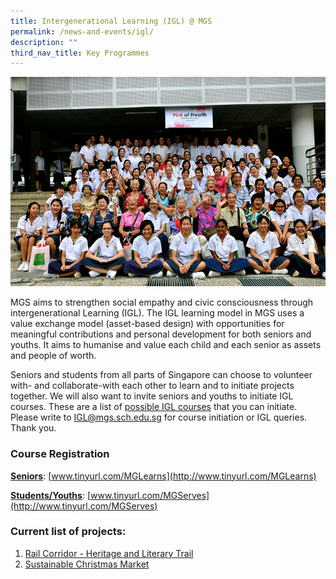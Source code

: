 ```yaml
---
title: Intergenerational Learning (IGL) @ MGS
permalink: /news-and-events/igl/
description: ""
third_nav_title: Key Programmes
---
```

![](/images/Others/pic-igl.jpg)

MGS aims to strengthen social empathy and civic consciousness through intergenerational Learning (IGL). The IGL learning model in MGS uses a value exchange model (asset-based design) with opportunities for meaningful contributions and personal development for both seniors and youths. It aims to humanise and value each child and each senior as assets and people of worth. 

Seniors and students from all parts of Singapore can choose to volunteer with- and collaborate-with each other to learn and to initiate projects together. We will also want to invite seniors and youths to initiate IGL courses. These are a list of [possible IGL courses](https://docs.google.com/document/d/e/2PACX-1vQ3h3jLvOtyPbQQPTEO6oJwhkOzd_9YnLixluOIfUCB6diQQ6TGiwDAL5d-JdaEsggtOY_KNu6dEGNs/pub) that you can initiate. Please write to [IGL@mgs.sch.edu.sg](mailto:IGL@mgs.sch.edu.sg) for course initiation or IGL queries. Thank you.

### Course Registration

[**Seniors**](https://forms.gle/RpwpMRnmcNqVzsDv5): [www.tinyurl.com/MGLearns](http://www.tinyurl.com/MGLearns)
 
[**Students/Youths**](https://forms.gle/Y3eErseV5dVsEsFd9): [www.tinyurl.com/MGServes](http://www.tinyurl.com/MGServes)


### Current list of projects:

1.  [Rail Corridor - Heritage and Literary Trail](https://docs.google.com/document/d/e/2PACX-1vR1ZG-58XC8OvWYIMaZsNfAFd_5TGHaLPDhbb3uYRfrjK6t2q8NaGsj_wTNl-Tg0vZjINGrMe4M0qvN/pub?urp=gmail_link)
2.  [Sustainable Christmas Market](https://docs.google.com/document/d/e/2PACX-1vTkEihpPRaoDdw1Vc6iUqzIf3ehxiXnDv6NUv0o99BumJArbrSIZihqhEFTNRtm8QWvsuLOlhKmWWOw/pub)